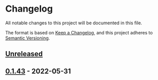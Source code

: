# Changelog

All notable changes to this project will be documented in this file.

The format is based on [Keep a Changelog](https://keepachangelog.com/en/1.0.0/),
and this project adheres to [Semantic Versioning](https://semver.org/spec/v2.0.0.html).

## [Unreleased]

## [0.1.43] - 2022-05-31

[Unreleased]: https://github.com/timvw/timvw-hello-rs/compare/0.1.43...HEAD

[0.1.43]: https://github.com/timvw/timvw-hello-rs/compare/071173e3a57cc5a171ae7aa2af8e056a0fd9b7fe...0.1.43
